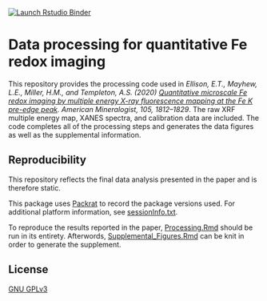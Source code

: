 <!-- badges: start -->
[![Launch Rstudio Binder](http://mybinder.org/badge_logo.svg)](https://mybinder.org/v2/gh/ellison2811/FeRedoxImaging/master?urlpath=rstudio)
<!-- badges: end -->

# Data processing for quantitative Fe redox imaging

This repository provides the processing code used in *Ellison, E.T., Mayhew, L.E., Miller, H.M., and Templeton, A.S. (2020) [Quantitative microscale Fe redox imaging by multiple energy X-ray fluorescence mapping at the Fe K pre-edge peak](https://doi.org/10.2138/am-2020-7359). _American Mineralogist_, 105, 1812–1829*.
The raw XRF multiple energy map, XANES spectra, and calibration data are included. The code completes all of the processing steps and generates the data figures as well as the supplemental information.

## Reproducibility
This repository reflects the final data analysis presented in the paper and is therefore static.

This package uses [Packrat](https://rstudio.github.io/packrat/) to record the package versions used. For additional platform information, see [sessionInfo.txt](https://github.com/ellison2811/FeRedoxImaging/blob/main/sessionInfo.txt).

  To reproduce the results reported in the paper, [Processing.Rmd](https://github.com/ellison2811/FeRedoxImaging/blob/main/Processing.Rmd) should be run in its entirety. Afterwords, [Supplemental_Figures.Rmd](https://github.com/ellison2811/FeRedoxImaging/blob/main/Supplemental_Figures.Rmd) can be knit in order to generate the supplement.

## License
[GNU GPLv3](https://choosealicense.com/licenses/gpl-3.0/)

